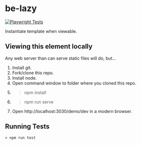 # be-lazy

[![Playwright Tests](https://github.com/bahrus/be-lazy/actions/workflows/CI.yml/badge.svg?branch=baseline)](https://github.com/bahrus/be-lazy/actions/workflows/CI.yml)

Instantiate template when viewable.

## Viewing this element locally

Any web server than can serve static files will do, but...

1.  Install git.
2.  Fork/clone this repo.
3.  Install node.
4.  Open command window to folder where you cloned this repo.
5.  > npm install
6.  > npm run serve
7.  Open http://localhost:3030/demo/dev in a modern browser.

## Running Tests

```
> npm run test
```